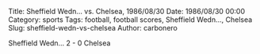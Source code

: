 Title: Sheffield Wedn… vs. Chelsea, 1986/08/30
Date: 1986/08/30 00:00
Category: sports
Tags: football, football scores, Sheffield Wedn…, Chelsea
Slug: sheffield-wedn-vs-chelsea
Author: carbonero


Sheffield Wedn… 2 - 0 Chelsea
